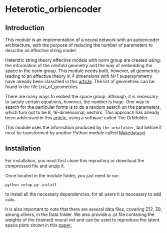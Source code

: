 # Heterotic_orbiencoder


## Introduction


This module is an implementation of a neural network with an autoencoder architecture, with the purpose of reducing the number of parameters to describe an effective string model.

Heterotic string theory effective models with norm group are created using: the information of the orbifold geometry and the way of embedding the space in the norm group. This module needs both, however, all geometries leading to an effective theory in 4 dimensions with N=1 supersymmetry have already been classified in this [article](https://arxiv.org/abs/1209.3906). The list of geometries can be found in the file List_of_geometries.

There are many ways to embed the space group, although, it is necessary to satisfy certain equations, however, the number is huge. 
One way to search for the particular forms is to do a random search on the parameters, which turn out to be 8, 16-dimensional, vectors. This approach has already been addressed in this [article](https://arxiv.org/abs/1110.5229), using a software called The Orbifolder.


This module uses the information produced by `the orbifolder`, but before it must be transformed by another Python module called [Makedataset](https://github.com/enriqueescalante/makedataset)

## Installation


For installation, you must first clone this repository or download the compressed file and unzip it.

Once located in the module folder, you just need to run

```
python setup.py install
```

to install all the necessary dependencies, for all users it is necessary to add `sudo`.

It is also important to note that there are several data files, covering Z12, Z8, among others, in the Data folder. We also provide a 
.pt file containng the weights of the (trained) neural net and can be used to reproduce the latent space plots shown in this [paper.](https://arxiv.org/abs/2212.00821)